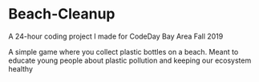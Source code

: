 # Beach-Cleanup

A 24-hour coding project I made for CodeDay Bay Area Fall 2019

A simple game where you collect plastic bottles on a beach. Meant to educate young people about plastic pollution and keeping our ecosystem healthy
